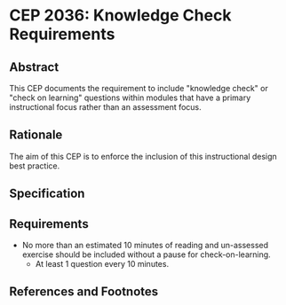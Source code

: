 # CEP 2036: Knowledge Check Requirements


## Abstract

This CEP documents the requirement to include "knowledge check" or "check on learning" questions within modules that have a primary instructional focus rather than an assessment focus.

## Rationale

The aim of this CEP is to enforce the inclusion of this instructional design best practice. 

## Specification

## Requirements

*  No more than an estimated 10 minutes of reading and un-assessed exercise should be included without a pause for check-on-learning.
    *  At least 1 question every 10 minutes.

## References and Footnotes

